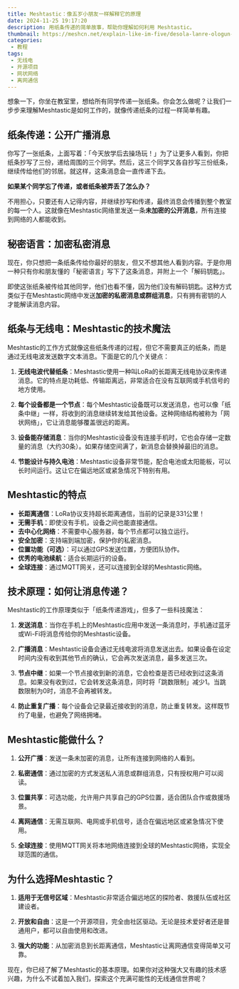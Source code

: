 ```yaml
---
title: Meshtastic：像五岁小朋友一样解释它的原理
date: 2024-11-25 19:17:20
description: 用纸条传递的简单故事，帮助你理解如何利用 Meshtastic。
thumbnail: https://meshcn.net/explain-like-im-five/desola-lanre-ologun-BVr3XaBiWLU-unsplash.webp
categories:
 - 教程
tags:
 - 无线电
 - 开源项目
 - 网状网络
 - 离网通信
---
```


想象一下，你坐在教室里，想给所有同学传递一张纸条。你会怎么做呢？让我们一步步来理解Meshtastic是如何工作的，就像传递纸条的过程一样简单有趣。

## **纸条传递：公开广播消息**

你写了一张纸条，上面写着：「今天放学后去操场玩！」为了让更多人看到，你把纸条抄写了三份，递给周围的三个同学。然后，这三个同学又各自抄写三份纸条，继续传给他们的邻居。就这样，这条消息会一直传递下去。

**如果某个同学忘了传递，或者纸条被弄丢了怎么办？**  

不用担心，只要还有人记得内容，并继续抄写和传递，最终消息会传播到整个教室的每一个人。这就像在Meshtastic网络里发送一条**未加密的公开消息**，所有连接到网络的人都能收到。

## **秘密语言：加密私密消息**

现在，你只想把一条纸条传给你最好的朋友，但又不想其他人看到内容。于是你用一种只有你和朋友懂的「秘密语言」写下了这条消息，并附上一个「解码钥匙」。  

即使这张纸条被传给其他同学，他们也看不懂，因为他们没有解码钥匙。这种方式类似于在Meshtastic网络中发送**加密的私密消息或群组消息**，只有拥有密钥的人才能解读消息内容。

## **纸条与无线电：Meshtastic的技术魔法**

Meshtastic的工作方式就像这些纸条传递的过程，但它不需要真正的纸条，而是通过无线电波发送数字文本消息。下面是它的几个关键点：

1. **无线电波代替纸条**：Meshtastic使用一种叫LoRa的长距离无线电协议来传递消息。它的特点是功耗低、传输距离远，非常适合在没有互联网或手机信号的地方使用。

2. **每个设备都是一个节点**：每个Meshtastic设备既可以发送消息，也可以像「纸条中继」一样，将收到的消息继续转发给其他设备。这种网络结构被称为「网状网络」，它让消息能够覆盖很远的距离。

3. **设备能存储消息**：当你的Meshtastic设备没有连接手机时，它也会存储一定数量的消息（大约30条）。如果存储空间满了，新消息会替换掉最旧的消息。

4. **节能设计与持久电池**：Meshtastic设备非常节能，配合电池或太阳能板，可以长时间运行。这让它在偏远地区或紧急情况下特别有用。

## **Meshtastic的特点**

- **长距离通信**：LoRa协议支持超长距离通信，当前的记录是331公里！  
- **无需手机**：即使没有手机，设备之间也能直接通信。  
- **去中心化网络**：不需要中心服务器，每个节点都可以独立运行。  
- **安全加密**：支持端到端加密，保护你的私密消息。  
- **位置功能（可选）**：可以通过GPS发送位置，方便团队协作。  
- **优秀的电池续航**：适合长期运行的设备。  
- **全球连接**：通过MQTT网关，还可以连接到全球的Meshtastic网络。

## **技术原理：如何让消息传递？**

Meshtastic的工作原理类似于「纸条传递游戏」，但多了一些科技魔法：

1. **发送消息**：当你在手机上的Meshtastic应用中发送一条消息时，手机通过蓝牙或Wi-Fi将消息传给你的Meshtastic设备。

2. **广播消息**：Meshtastic设备会通过无线电波将消息发送出去。如果设备在设定时间内没有收到其他节点的确认，它会再次发送消息，最多发送三次。

3. **节点中继**：如果一个节点接收到新的消息，它会检查是否已经收到过这条消息。如果没有收到过，它会转发这条消息，同时将「跳数限制」减少1。当跳数限制为0时，消息不会再被转发。

4. **防止重复广播**：每个设备会记录最近接收到的消息，防止重复转发。这样既节约了电量，也避免了网络拥堵。

## **Meshtastic能做什么？**

1. **公开广播**：发送一条未加密的消息，让所有连接到网络的人看到。

2. **私密通信**：通过加密的方式发送私人消息或群组消息，只有授权用户可以阅读。

3. **位置共享**：可选功能，允许用户共享自己的GPS位置，适合团队合作或救援场景。

4. **离网通信**：无需互联网、电网或手机信号，适合在偏远地区或紧急情况下使用。

5. **全球连接**：使用MQTT网关将本地网络连接到全球的Meshtastic网络，实现全球范围的通信。

## **为什么选择Meshtastic？**

1. **适用于无信号区域**：Meshtastic非常适合偏远地区的探险者、救援队伍或社区建设者。

2. **开放和自由**：这是一个开源项目，完全由社区驱动。无论是技术爱好者还是普通用户，都可以自由使用和改进。

3. **强大的功能**：从加密消息到长距离通信，Meshtastic让离网通信变得简单又可靠。

现在，你已经了解了Meshtastic的基本原理。如果你对这种强大又有趣的技术感兴趣，为什么不试着加入我们，探索这个充满可能性的无线通信世界呢？